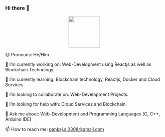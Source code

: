 ### Hi there 👋

<div id="header" align="center">
  <img src="https://media.giphy.com/media/M9gbBd9nbDrOTu1Mqx/giphy.gif" width="100"/>
</div>

<!--
**PankajSharma0308/PankajSharma0308** is a ✨ _special_ ✨ repository because its `README.md` (this file) appears on your GitHub profile.

Here are some ideas to get you started:
-->
  
 😄 Pronouns: He/Him
 
 🔭 I’m currently working on:  Web-Development using Reactjs as well as Blockchain Technology.
 
 🌱 I’m currently learning:  Blockchain technology, Reactjs, Docker and Cloud Services.
 
 👯 I’m looking to collaborate on:  Web-Development Projects.
 
 🤔 I’m looking for help with:  Cloud Services and Blockchain.
 
 💬 Ask me about:  Web-Development and Programming Languages (C, C++, Arduino IDE)
 
 📫 How to reach me: pankaj.s.0308@gmail.com
 


